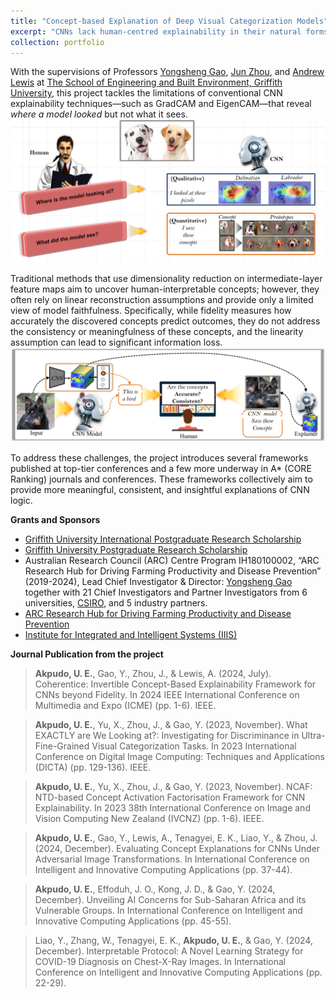 ```yaml
---
title: "Concept-based Explanation of Deep Visual Categorization Models"
excerpt: "CNNs lack human-centred explainability in their natural forms, despite their efficiencies. An ongoing project and a requirement for the completion of a PhD at The School of Engineering and Built Environment, Griffith University, I aim to reveal **what a CNN sees** and not just *where it looked*. <br/><img src='/images/ai_head.png' style='width:200px'> "
collection: portfolio
---
```


<!-- ![xai](/images/ai_head.png){: .align-right width = "200px}  -->
With the supervisions of Professors [Yongsheng Gao](https://experts.griffith.edu.au/19112-yongsheng-gao), [Jun Zhou](https://experts.griffith.edu.au/7205-jun-zhou), and [Andrew Lewis](https://experts.griffith.edu.au/7601-andrew-lewis) at [The School of Engineering and Built Environment, Griffith University]("https://www.griffith.edu.au/griffith-sciences/school-information-communication-technology/institute-integrated-intelligent-systems/our-researchers), this project tackles the limitations of conventional CNN explainability techniques—such as GradCAM and EigenCAM—that reveal *where a model looked* but not what it sees. <br/><img src='/images/concept1.png'>

Traditional methods that use dimensionality reduction on intermediate-layer feature maps aim to uncover human-interpretable concepts; however, they often rely on linear reconstruction assumptions and provide only a limited view of model faithfulness. Specifically, while fidelity measures how accurately the discovered concepts predict outcomes, they do not address the consistency or meaningfulness of these concepts, and the linearity assumption can lead to significant information loss. <br/><img src='/images/concept_graphical.png'>

To address these challenges, the project introduces several frameworks published at top-tier conferences and a few more underway in A* (CORE Ranking) journals and conferences. These frameworks collectively aim to provide more meaningful, consistent, and insightful explanations of CNN logic. 

**Grants and Sponsors**
* [Griffith University International Postgraduate Research Scholarship](https://www.griffith.edu.au/research-study/scholarships/guiprs)
* [Griffith University Postgraduate Research Scholarship](https://www.griffith.edu.au/research-study/scholarships/guprs)
* Australian Research Council (ARC) Centre Program IH180100002, “ARC Research Hub for Driving Farming Productivity and Disease Prevention” (2019-2024), Lead Chief Investigator & Director: [Yongsheng Gao](https://experts.griffith.edu.au/19112-yongsheng-gao) together with 21 Chief Investigators and Partner Investigators from 6 universities, [CSIRO](https://www.csiro.au/), and 5 industry partners.
* [ARC Research Hub for Driving Farming Productivity and Disease Prevention](https://www.griffith.edu.au/griffith-sciences/farming-productivity)
* [Institute for Integrated and Intelligent Systems (IIIS)](https://www.griffith.edu.au/griffith-sciences/school-information-communication-technology/institute-integrated-intelligent-systems)

**Journal Publication from the project**
> **Akpudo, U. E.**, Gao, Y., Zhou, J., & Lewis, A. (2024, July). Coherentice: Invertible Concept-Based Explainability Framework for CNNs beyond Fidelity. In 2024 IEEE International Conference on Multimedia and Expo (ICME) (pp. 1-6). IEEE.

> **Akpudo, U. E.**, Yu, X., Zhou, J., & Gao, Y. (2023, November). What EXACTLY are We Looking at?: Investigating for Discriminance in Ultra-Fine-Grained Visual Categorization Tasks. In 2023 International Conference on Digital Image Computing: Techniques and Applications (DICTA) (pp. 129-136). IEEE.

> **Akpudo, U. E.**, Yu, X., Zhou, J., & Gao, Y. (2023, November). NCAF: NTD-based Concept Activation Factorisation Framework for CNN Explainability. In 2023 38th International Conference on Image and Vision Computing New Zealand (IVCNZ) (pp. 1-6). IEEE.

> **Akpudo, U. E.**, Gao, Y., Lewis, A., Tenagyei, E. K., Liao, Y., & Zhou, J. (2024, December). Evaluating Concept Explanations for CNNs Under Adversarial Image Transformations. In International Conference on Intelligent and Innovative Computing Applications (pp. 37-44).

> **Akpudo, U. E.**, Effoduh, J. O., Kong, J. D., & Gao, Y. (2024, December). Unveiling AI Concerns for Sub-Saharan Africa and its Vulnerable Groups. In International Conference on Intelligent and Innovative Computing Applications (pp. 45-55).

> Liao, Y., Zhang, W., Tenagyei, E. K., **Akpudo, U. E.**, & Gao, Y. (2024, December). Interpretable Protocol: A Novel Learning Strategy for COVID-19 Diagnosis on Chest-X-Ray Images. In International Conference on Intelligent and Innovative Computing Applications (pp. 22-29).